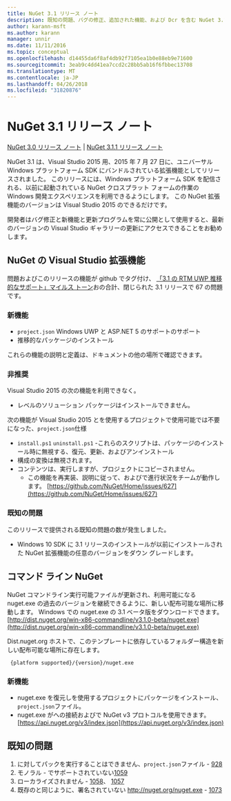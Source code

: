 ```yaml
---
title: NuGet 3.1 リリース ノート
description: 既知の問題、バグの修正、追加された機能、および Dcr を含む NuGet 3.1 リリース ノートです。
author: karann-msft
ms.author: karann
manager: unnir
ms.date: 11/11/2016
ms.topic: conceptual
ms.openlocfilehash: d14455da6f8af4db92f7105ea1b0e88eb9e71600
ms.sourcegitcommit: 3eab9c4dd41ea7ccd2c28bb5ab16f6fbbec13708
ms.translationtype: MT
ms.contentlocale: ja-JP
ms.lasthandoff: 04/26/2018
ms.locfileid: "31820876"
---
```

# <a name="nuget-31-release-notes"></a>NuGet 3.1 リリース ノート

[NuGet 3.0 リリース ノート](../release-notes/nuget-3.0.0.md) | [NuGet 3.1.1 リリース ノート](../release-notes/nuget-3.1.1.md)

NuGet 3.1 は、Visual Studio 2015 用、2015 年 7 月 27 日に、ユニバーサル Windows プラットフォーム SDK にバンドルされている拡張機能としてリリースされました。 このリリースには、Windows プラットフォーム SDK を配信される、以前に起動されている NuGet クロスプラット フォームの作業の Windows 開発エクスペリエンスを利用できるようにします。 この NuGet 拡張機能のバージョンは Visual Studio 2015 のできるだけです。

開発者はバグ修正と新機能と更新プログラムを常に公開として使用すると、最新のバージョンの Visual Studio ギャラリーの更新にアクセスできることをお勧めします。

## <a name="nuget-visual-studio-extension"></a>NuGet の Visual Studio 拡張機能

問題およびこのリリースの機能が github でタグ付け、 [「3.1 の RTM UWP 推移的なサポート」マイルス トーン](https://github.com/NuGet/Home/issues?utf8=%E2%9C%93&q=is%3Aclosed+milestone%3A%223.1+RTM+UWP+transitive+support%22+)おの合計、閉じられた 3.1 リリースで 67 の問題です。

### <a name="new-features"></a>新機能

* `project.json` Windows UWP と ASP.NET 5 のサポートのサポート
* 推移的なパッケージのインストール

これらの機能の説明と定義は、ドキュメントの他の場所で確認できます。

### <a name="deprecated"></a>非推奨

Visual Studio 2015 の次の機能を利用できなく。

* レベルのソリューション パッケージはインストールできません。

次の機能が Visual Studio 2015 とを使用するプロジェクトで使用可能では不要になった、`project.json`仕様

* `install.ps1` `uninstall.ps1` -これらのスクリプトは、パッケージのインストール時に無視する、復元、更新、およびアンインストール
* 構成の変換は無視されます。
* コンテンツは、実行しますが、プロジェクトにコピーされません。
    * この機能を再実装、説明に従って、およびで進行状況をチームが動作します。 [https://github.com/NuGet/Home/issues/627](https://github.com/NuGet/Home/issues/627)


### <a name="known-issues"></a>既知の問題

このリリースで提供される既知の問題の数が発生しました。

* Windows 10 SDK に 3.1 リリースのインストールが以前にインストールされた NuGet 拡張機能の任意のバージョンをダウン グレードします。

## <a name="nuget-command-line"></a>コマンド ライン NuGet

NuGet コマンドライン実行可能ファイルが更新され、利用可能になる nuget.exe の過去のバージョンを継続できるように、新しい配布可能な場所に移動します。  Windows での nuget.exe の 3.1 ベータ版をダウンロードできます。 [http://dist.nuget.org/win-x86-commandline/v3.1.0-beta/nuget.exe](http://dist.nuget.org/win-x86-commandline/v3.1.0-beta/nuget.exe)

Dist.nuget.org ホストで、このテンプレートに依存しているフォルダー構造を新しい配布可能な場所に存在します。

     {platform supported}/{version}/nuget.exe

### <a name="new-features"></a>新機能

* nuget.exe を復元しを使用するプロジェクトにパッケージをインストール、`project.json`ファイル。
* nuget.exe がへの接続およびで NuGet v3 プロトコルを使用できます。 [https://api.nuget.org/v3/index.json](https://api.nuget.org/v3/index.json)

## <a name="known-issues"></a>既知の問題 ##

1.    に対してパックを実行することはできません、`project.json`ファイル - [928](https://github.com/NuGet/Home/issues/928)
2.    モノラル - でサポートされていない[1059](https://github.com/NuGet/Home/issues/1059)
3.    ローカライズされません - [1058](https://github.com/NuGet/Home/issues/1058)、 [1057](https://github.com/NuGet/Home/issues/1057)
4.    既存のと同じように、署名されていない http://nuget.org/nuget.exe - [1073](https://github.com/NuGet/Home/issues/1073)
